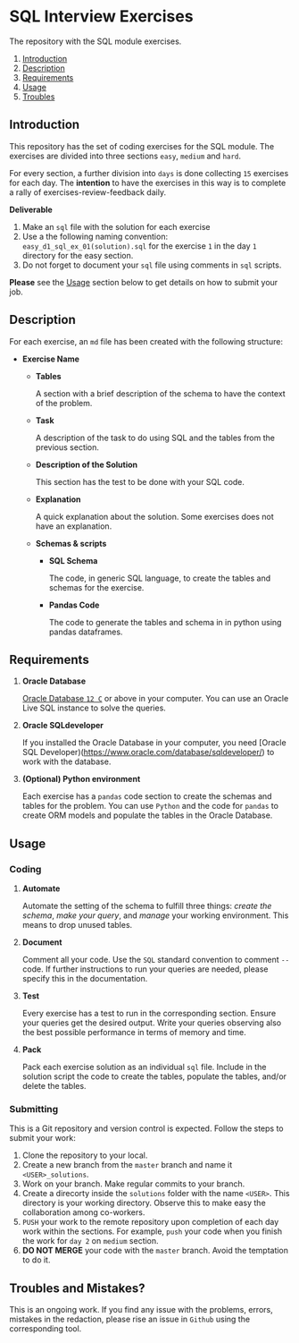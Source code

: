 # SQL Interview Exercises

The repository with the SQL module exercises.

1. [Introduction](#introduction)
2. [Description](#description)
3. [Requirements](#requirements)
4. [Usage](#usage)
5. [Troubles](#troubles-and-mistakes)

## Introduction

This repository has the set of coding exercises for the SQL module. The exercises are divided into three sections 
`easy`, `medium` and `hard`. 

For every section, a further division into `days` is done collecting `15` exercises for each day. The **intention**
to have the exercises in this way is to complete a rally of exercises-review-feedback daily.

**Deliverable**

1. Make an `sql` file with the solution for each exercise
2. Use a the following naming convention:  `easy_d1_sql_ex_01(solution).sql` for the exercise `1` in the day `1` 
directory for the easy section.
3. Do not forget to document your `sql` file using comments in `sql` scripts.

**Please** see the [Usage](#usage) section below to get details on how to submit your job.

## Description

For each exercise, an `md` file has been created with the following structure:

- **Exercise Name**
  - **Tables** 
    
    A section with a brief description of the schema to have the context of the problem.
  
  - **Task**
  
    A description of the task to do using SQL and the tables from the previous section.
  
  - **Description of the Solution**
  
    This section has the test to be done with your SQL code. 
  
  - **Explanation**
  
    A quick explanation about the solution. Some exercises does not have an explanation.
  
  - **Schemas & scripts** 
    
    - **SQL Schema**
    
       The code, in generic SQL language, to create the tables and schemas for the exercise.
    
    - **Pandas Code**
    
       The code to generate the tables and schema in in python using pandas dataframes.

## Requirements

1. **Oracle Database**
    
    [Oracle Database `12 C`](https://docs.oracle.com/en/database/oracle/oracle-database/index.html)  or above 
    in your computer. You can use an Oracle Live SQL instance to solve the queries.  

2. **Oracle SQLdeveloper**

    If you installed the Oracle Database in your computer, you need [Oracle SQL Developer)(https://www.oracle.com/database/sqldeveloper/)
    to work with the database.

3. **(Optional) Python environment**

    Each exercise has a `pandas` code section to create the schemas and tables for the problem. You can use `Python` 
    and the code for `pandas` to create ORM models and populate the tables in the Oracle Database.

## Usage

### Coding

1. **Automate**

    Automate the setting of the schema to fulfill three things: *create the schema*, *make your query*, and *manage* 
    your working environment. This means to drop unused tables. 

2. **Document**

    Comment all your code. Use the `SQL` standard convention to comment `--` code. If further instructions to run your
    queries are needed, please specify this in the documentation.

3. **Test**

    Every exercise has a test to run in the corresponding section. Ensure your queries get the desired output. 
    Write your queries observing also the best possible performance in terms of memory and time.

4. **Pack**

    Pack each exercise solution as an individual `sql` file. Include in the solution script the code to create the 
    tables, populate the tables, and/or delete the tables.

### Submitting

This is a Git repository and version control is expected. Follow the steps to submit your work:
1. Clone the repository to your local.
2. Create a new branch from the `master` branch and name it `<USER>_solutions`.
3. Work on your branch. Make regular commits to your branch.
4. Create a direcorty inside the `solutions` folder with the name `<USER>`. This directory is your working directory. 
Observe this to make easy the collaboration among co-workers.
5. `PUSH` your work to the remote repository upon completion of each day work within the sections. 
For example, `push` your code when you finish the work for `day 2` on `medium` section.
6. **DO NOT MERGE** your code with the `master` branch. Avoid the temptation to do it.

## Troubles and Mistakes?

This is an ongoing work. If you find any issue with the problems, errors, mistakes in the redaction, please rise 
an issue in `Github` using the corresponding tool.